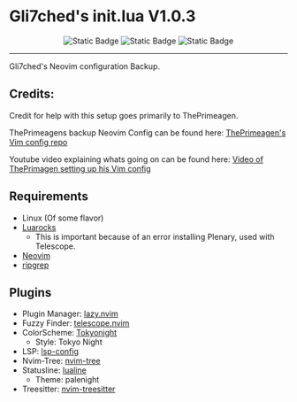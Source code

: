 # Gli7ched's init.lua V1.0.3
<div align="center">
    <img alt="Static Badge" src="https://img.shields.io/badge/Release-1.0.3-blue?style=for-the-badge">
    <img alt="Static Badge" src="https://img.shields.io/badge/FOLLOW-@Gli7chedSC2-green?style=for-the-badge">
    <img alt="Static Badge" src="https://img.shields.io/badge/lua-grey?style=for-the-badge&logo=lua&logoColor=%232C2D72">
</div>

---

Gli7ched's Neovim configuration Backup.
## Credits:
Credit for help with this setup goes primarily to ThePrimeagen.

ThePrimeagens backup Neovim Config can be found here: [ThePrimeagen's Vim config repo](https://github.com/ThePrimeagen/init.lua)

Youtube video explaining whats going on can be found here: [Video of ThePrimagen setting up his Vim config](https://www.youtube.com/watch?v=w7i4amO_zaE)
## Requirements
- Linux (Of some flavor)
- [Luarocks](https://innovativeinnovation.github.io/ubuntu-setup/lua/luarocks.html)
    - This is important because of an error installing Plenary, used with Telescope.
- [Neovim](https://github.com/neovim/neovim)
- [ripgrep](https://github.com/BurntSushi/ripgrep)

## Plugins
- Plugin Manager: [lazy.nvim](https://github.com/folke/lazy.nvim)
- Fuzzy Finder: [telescope.nvim](https://github.com/nvim-telescope/telescope.nvim)
- ColorScheme: [Tokyonight](https://github.com/folke/tokyonight.nvim)
    - Style: Tokyo Night
- LSP: [lsp-config](https://github.com/neovim/nvim-lspconfig)
- Nvim-Tree: [nvim-tree](https://github.com/nvim-tree/nvim-tree.lua)
- Statusline: [lualine](https://github.com/nvim-lualine/lualine.nvim)
    - Theme: palenight
- Treesitter: [nvim-treesitter](https://github.com/nvim-treesitter/nvim-treesitter)
